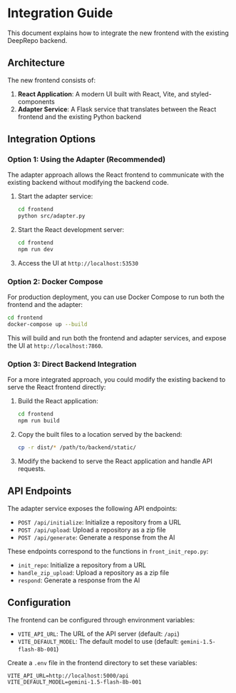 # Integration Guide

This document explains how to integrate the new frontend with the existing DeepRepo backend.

## Architecture

The new frontend consists of:

1. **React Application**: A modern UI built with React, Vite, and styled-components
2. **Adapter Service**: A Flask service that translates between the React frontend and the existing Python backend

## Integration Options

### Option 1: Using the Adapter (Recommended)

The adapter approach allows the React frontend to communicate with the existing backend without modifying the backend code.

1. Start the adapter service:
   ```bash
   cd frontend
   python src/adapter.py
   ```

2. Start the React development server:
   ```bash
   cd frontend
   npm run dev
   ```

3. Access the UI at `http://localhost:53530`

### Option 2: Docker Compose

For production deployment, you can use Docker Compose to run both the frontend and the adapter:

```bash
cd frontend
docker-compose up --build
```

This will build and run both the frontend and adapter services, and expose the UI at `http://localhost:7860`.

### Option 3: Direct Backend Integration

For a more integrated approach, you could modify the existing backend to serve the React frontend directly:

1. Build the React application:
   ```bash
   cd frontend
   npm run build
   ```

2. Copy the built files to a location served by the backend:
   ```bash
   cp -r dist/* /path/to/backend/static/
   ```

3. Modify the backend to serve the React application and handle API requests.

## API Endpoints

The adapter service exposes the following API endpoints:

- `POST /api/initialize`: Initialize a repository from a URL
- `POST /api/upload`: Upload a repository as a zip file
- `POST /api/generate`: Generate a response from the AI

These endpoints correspond to the functions in `front_init_repo.py`:

- `init_repo`: Initialize a repository from a URL
- `handle_zip_upload`: Upload a repository as a zip file
- `respond`: Generate a response from the AI

## Configuration

The frontend can be configured through environment variables:

- `VITE_API_URL`: The URL of the API server (default: `/api`)
- `VITE_DEFAULT_MODEL`: The default model to use (default: `gemini-1.5-flash-8b-001`)

Create a `.env` file in the frontend directory to set these variables:

```
VITE_API_URL=http://localhost:5000/api
VITE_DEFAULT_MODEL=gemini-1.5-flash-8b-001
```